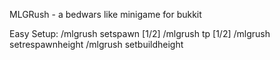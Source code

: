 MLGRush - a bedwars like minigame for bukkit

Easy Setup:
/mlgrush setspawn [1/2]
/mlgrush tp [1/2]
/mlgrush setrespawnheight
/mlgrush setbuildheight
